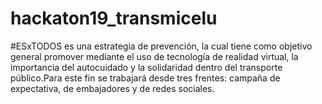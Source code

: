 # hackaton19_transmicelu
 
#ESxTODOS es una estrategia de prevención, la cual tiene como objetivo general promover mediante el uso de tecnología de realidad virtual, la importancia del autocuidado y la solidaridad dentro del transporte público.Para este fin se trabajará desde tres frentes: campaña de expectativa, de embajadores y de redes sociales. 
